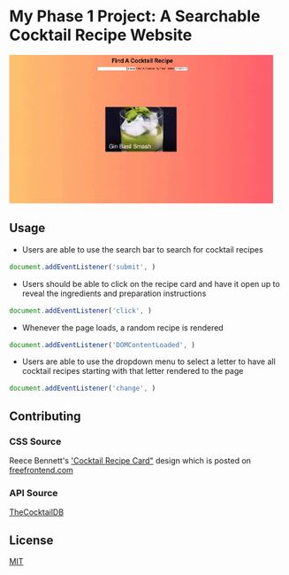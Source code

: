 # My Phase 1 Project: A Searchable Cocktail Recipe Website  
![](https://github.com/an0289/my-phase-1-project/blob/main/website%20gif.gif)

## Usage

- Users are able to use the search bar to search for cocktail recipes
```javascript
document.addEventListener('submit', )
```
- Users should be able to click on the recipe card and have it open up to reveal the ingredients and preparation instructions
```javascript
document.addEventListener('click', )
```
- Whenever the page loads, a random recipe is rendered
```javascript
document.addEventListener('DOMContentLoaded', )
```
- Users are able to use the dropdown menu to select a letter to have all cocktail recipes starting with that letter rendered to the page
```javascript
document.addEventListener('change', )
```

## Contributing
### CSS Source 
Reece Bennett's ['Cocktail Recipe Card"](https://codepen.io/reece-bennett/pen/bqmaWy) design which is posted on [freefrontend.com](https://freefrontend.com/css-recipe-cards/)
### API Source
[TheCocktailDB](https://www.thecocktaildb.com/api.php) 

## License
[MIT](https://choosealicense.com/licenses/mit/)
